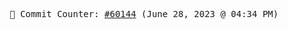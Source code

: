 <p align="center">
    <samp>
        📮 Commit Counter: <a href="https://github.com/Javascript-void0/Javascript-void0/commits/main">#60144</a> (June 28, 2023 @ 04:34 PM)
    </samp>
</p>